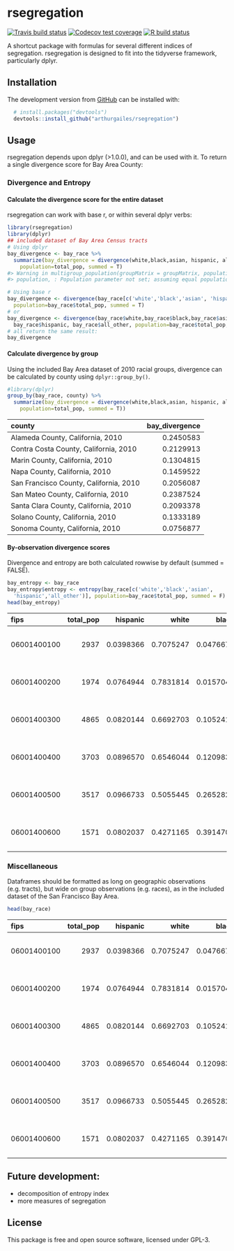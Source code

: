 
<!-- README.md is generated from README.Rmd. Please edit that file -->

# rsegregation

<!-- badges: start -->

[![Travis build
status](https://travis-ci.org/arthurgailes/rsegregation.svg?branch=master)](https://travis-ci.org/arthurgailes/rsegregation)
[![Codecov test
coverage](https://codecov.io/gh/arthurgailes/rsegregation/branch/master/graph/badge.svg)](https://codecov.io/gh/arthurgailes/rsegregation?branch=master)
[![R build
status](https://github.com/arthurgailes/rsegregation/workflows/R-CMD-check/badge.svg)](https://github.com/arthurgailes/rsegregation/actions)
<!-- badges: end -->

A shortcut package with formulas for several different indices of
segregation. rsegregation is designed to fit into the tidyverse
framework, particularly dplyr.

## Installation

<!--
You can install the released version of rsegregation from [CRAN](https://CRAN.R-project.org) with:

``` r
install.packages("rsegregation")
```
-->

The development version from [GitHub](https://github.com/) can be
installed with:

``` r
  # install.packages("devtools")
  devtools::install_github("arthurgailes/rsegregation")
```

## Usage

rsegregation depends upon dplyr (&gt;1.0.0), and can be used with it. To
return a single divergence score for Bay Area County:

### Divergence and Entropy

#### Calculate the divergence score for the entire dataset

rsegregation can work with base r, or within several dplyr verbs:

``` r
library(rsegregation)
library(dplyr)
## included dataset of Bay Area Census tracts
# Using dplyr
bay_divergence <- bay_race %>% 
  summarize(bay_divergence = divergence(white,black,asian, hispanic, all_other),
    population=total_pop, summed = T)
#> Warning in multigroup_population(groupMatrix = groupMatrix, population =
#> population, : Population parameter not set; assuming equal populations.

# Using base r
bay_divergence <- divergence(bay_race[c('white','black','asian', 'hispanic', 'all_other')], 
  population=bay_race$total_pop, summed = T)
# or
bay_divergence <- divergence(bay_race$white,bay_race$black,bay_race$asian, 
  bay_race$hispanic, bay_race$all_other, population=bay_race$total_pop, summed = T)
# all return the same result:
bay_divergence
```

#### Calculate divergence by group

Using the included Bay Area dataset of 2010 racial groups, divergence
can be calculated by county using `dplyr::group_by()`.

``` r
#library(dplyr)
group_by(bay_race, county) %>% 
  summarize(bay_divergence = divergence(white,black,asian, hispanic, all_other, 
    population=total_pop, summed = T))
```

<div class="kable-table">

| county                                 | bay\_divergence |
|:---------------------------------------|----------------:|
| Alameda County, California, 2010       |       0.2450583 |
| Contra Costa County, California, 2010  |       0.2129913 |
| Marin County, California, 2010         |       0.1304815 |
| Napa County, California, 2010          |       0.1459522 |
| San Francisco County, California, 2010 |       0.2056087 |
| San Mateo County, California, 2010     |       0.2387524 |
| Santa Clara County, California, 2010   |       0.2093378 |
| Solano County, California, 2010        |       0.1333189 |
| Sonoma County, California, 2010        |       0.0756877 |

</div>

#### By-observation divergence scores

Divergence and entropy are both calculated rowwise by default (summed =
FALSE).

``` r
bay_entropy <- bay_race
bay_entropy$entropy <- entropy(bay_race[c('white','black','asian',
  'hispanic','all_other')], population=bay_race$total_pop, summed = F)
head(bay_entropy)
```

<div class="kable-table">

| fips        | total\_pop |  hispanic |     white |     black |     asian | all\_other | county                           |   entropy |
|:------------|-----------:|----------:|----------:|----------:|----------:|-----------:|:---------------------------------|----------:|
| 06001400100 |       2937 | 0.0398366 | 0.7075247 | 0.0476677 | 0.1552605 |  0.0497106 | Alameda County, California, 2010 | 0.9566644 |
| 06001400200 |       1974 | 0.0764944 | 0.7831814 | 0.0157042 | 0.0739615 |  0.0506586 | Alameda County, California, 2010 | 0.7969746 |
| 06001400300 |       4865 | 0.0820144 | 0.6692703 | 0.1052415 | 0.0861254 |  0.0573484 | Alameda County, California, 2010 | 1.0859266 |
| 06001400400 |       3703 | 0.0896570 | 0.6546044 | 0.1209830 | 0.0729139 |  0.0618417 | Alameda County, California, 2010 | 1.1121719 |
| 06001400500 |       3517 | 0.0966733 | 0.5055445 | 0.2652829 | 0.0591413 |  0.0733580 | Alameda County, California, 2010 | 1.2816122 |
| 06001400600 |       1571 | 0.0802037 | 0.4271165 | 0.3914704 | 0.0509230 |  0.0502864 | Alameda County, California, 2010 | 1.2348325 |

</div>

### Miscellaneous

Dataframes should be formatted as long on geographic observations
(e.g. tracts), but wide on group observations (e.g. races), as in the
included dataset of the San Francisco Bay Area.

``` r
head(bay_race)
```

<div class="kable-table">

| fips        | total\_pop |  hispanic |     white |     black |     asian | all\_other | county                           |
|:------------|-----------:|----------:|----------:|----------:|----------:|-----------:|:---------------------------------|
| 06001400100 |       2937 | 0.0398366 | 0.7075247 | 0.0476677 | 0.1552605 |  0.0497106 | Alameda County, California, 2010 |
| 06001400200 |       1974 | 0.0764944 | 0.7831814 | 0.0157042 | 0.0739615 |  0.0506586 | Alameda County, California, 2010 |
| 06001400300 |       4865 | 0.0820144 | 0.6692703 | 0.1052415 | 0.0861254 |  0.0573484 | Alameda County, California, 2010 |
| 06001400400 |       3703 | 0.0896570 | 0.6546044 | 0.1209830 | 0.0729139 |  0.0618417 | Alameda County, California, 2010 |
| 06001400500 |       3517 | 0.0966733 | 0.5055445 | 0.2652829 | 0.0591413 |  0.0733580 | Alameda County, California, 2010 |
| 06001400600 |       1571 | 0.0802037 | 0.4271165 | 0.3914704 | 0.0509230 |  0.0502864 | Alameda County, California, 2010 |

</div>

## Future development:

-   decomposition of entropy index
-   more measures of segregation

## License

This package is free and open source software, licensed under GPL-3.
